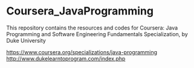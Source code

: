 # Coursera_JavaProgramming
This repository contains the resources and codes for
Coursera: Java Programming and Software Engineering Fundamentals Specialization, by Duke University

https://www.coursera.org/specializations/java-programming
http://www.dukelearntoprogram.com/index.php
